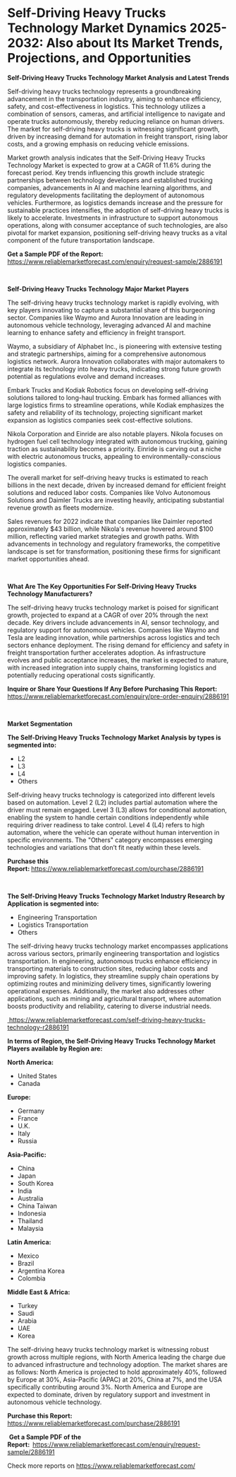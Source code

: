 <p><h1>Self-Driving Heavy Trucks Technology Market Dynamics 2025-2032: Also about Its Market Trends, Projections, and Opportunities</h1></p><p><strong>Self-Driving Heavy Trucks Technology Market Analysis and Latest Trends</strong></p>
<p><p>Self-driving heavy trucks technology represents a groundbreaking advancement in the transportation industry, aiming to enhance efficiency, safety, and cost-effectiveness in logistics. This technology utilizes a combination of sensors, cameras, and artificial intelligence to navigate and operate trucks autonomously, thereby reducing reliance on human drivers. The market for self-driving heavy trucks is witnessing significant growth, driven by increasing demand for automation in freight transport, rising labor costs, and a growing emphasis on reducing vehicle emissions.</p><p>Market growth analysis indicates that the Self-Driving Heavy Trucks Technology Market is expected to grow at a CAGR of 11.6% during the forecast period. Key trends influencing this growth include strategic partnerships between technology developers and established trucking companies, advancements in AI and machine learning algorithms, and regulatory developments facilitating the deployment of autonomous vehicles. Furthermore, as logistics demands increase and the pressure for sustainable practices intensifies, the adoption of self-driving heavy trucks is likely to accelerate. Investments in infrastructure to support autonomous operations, along with consumer acceptance of such technologies, are also pivotal for market expansion, positioning self-driving heavy trucks as a vital component of the future transportation landscape.</p></p>
<p><strong>Get a Sample PDF of the Report:&nbsp;</strong> <a href="https://www.reliablemarketforecast.com/enquiry/request-sample/2886191?utm_campaign=3170&utm_medium=2&utm_source=Github&utm_content=ia&utm_term=13032025&utm_id=self-driving-heavy-trucks-technology">https://www.reliablemarketforecast.com/enquiry/request-sample/2886191</a></p>
<p>&nbsp;</p>
<p><strong>Self-Driving Heavy Trucks Technology Major Market Players</strong></p>
<p><p>The self-driving heavy trucks technology market is rapidly evolving, with key players innovating to capture a substantial share of this burgeoning sector. Companies like Waymo and Aurora Innovation are leading in autonomous vehicle technology, leveraging advanced AI and machine learning to enhance safety and efficiency in freight transport. </p><p>Waymo, a subsidiary of Alphabet Inc., is pioneering with extensive testing and strategic partnerships, aiming for a comprehensive autonomous logistics network. Aurora Innovation collaborates with major automakers to integrate its technology into heavy trucks, indicating strong future growth potential as regulations evolve and demand increases.</p><p>Embark Trucks and Kodiak Robotics focus on developing self-driving solutions tailored to long-haul trucking. Embark has formed alliances with large logistics firms to streamline operations, while Kodiak emphasizes the safety and reliability of its technology, projecting significant market expansion as logistics companies seek cost-effective solutions.</p><p>Nikola Corporation and Einride are also notable players. Nikola focuses on hydrogen fuel cell technology integrated with autonomous trucking, gaining traction as sustainability becomes a priority. Einride is carving out a niche with electric autonomous trucks, appealing to environmentally-conscious logistics companies.</p><p>The overall market for self-driving heavy trucks is estimated to reach billions in the next decade, driven by increased demand for efficient freight solutions and reduced labor costs. Companies like Volvo Autonomous Solutions and Daimler Trucks are investing heavily, anticipating substantial revenue growth as fleets modernize.</p><p>Sales revenues for 2022 indicate that companies like Daimler reported approximately $43 billion, while Nikola's revenue hovered around $100 million, reflecting varied market strategies and growth paths. With advancements in technology and regulatory frameworks, the competitive landscape is set for transformation, positioning these firms for significant market opportunities ahead.</p></p>
<p>&nbsp;</p>
<p><strong>What Are The Key Opportunities For Self-Driving Heavy Trucks Technology Manufacturers?</strong></p>
<p><p>The self-driving heavy trucks technology market is poised for significant growth, projected to expand at a CAGR of over 20% through the next decade. Key drivers include advancements in AI, sensor technology, and regulatory support for autonomous vehicles. Companies like Waymo and Tesla are leading innovation, while partnerships across logistics and tech sectors enhance deployment. The rising demand for efficiency and safety in freight transportation further accelerates adoption. As infrastructure evolves and public acceptance increases, the market is expected to mature, with increased integration into supply chains, transforming logistics and potentially reducing operational costs significantly.</p></p>
<p><strong>Inquire or Share Your Questions If Any Before Purchasing This Report:</strong> <a href="https://www.reliablemarketforecast.com/enquiry/pre-order-enquiry/2886191?utm_campaign=3170&utm_medium=2&utm_source=Github&utm_content=ia&utm_term=13032025&utm_id=self-driving-heavy-trucks-technology">https://www.reliablemarketforecast.com/enquiry/pre-order-enquiry/2886191</a></p>
<p>&nbsp;</p>
<p><strong>Market Segmentation</strong></p>
<p><strong>The Self-Driving Heavy Trucks Technology Market Analysis by types is segmented into:</strong></p>
<p><ul><li>L2</li><li>L3</li><li>L4</li><li>Others</li></ul></p>
<p><p>Self-driving heavy trucks technology is categorized into different levels based on automation. Level 2 (L2) includes partial automation where the driver must remain engaged. Level 3 (L3) allows for conditional automation, enabling the system to handle certain conditions independently while requiring driver readiness to take control. Level 4 (L4) refers to high automation, where the vehicle can operate without human intervention in specific environments. The "Others" category encompasses emerging technologies and variations that don’t fit neatly within these levels.</p></p>
<p><strong>Purchase this Report:&nbsp;</strong><a href="https://www.reliablemarketforecast.com/purchase/2886191?utm_campaign=3170&utm_medium=2&utm_source=Github&utm_content=ia&utm_term=13032025&utm_id=self-driving-heavy-trucks-technology">https://www.reliablemarketforecast.com/purchase/2886191</a></p>
<p>&nbsp;</p>
<p><strong>The Self-Driving Heavy Trucks Technology Market Industry Research by Application is segmented into:</strong></p>
<p><ul><li>Engineering Transportation</li><li>Logistics Transportation</li><li>Others</li></ul></p>
<p><p>The self-driving heavy trucks technology market encompasses applications across various sectors, primarily engineering transportation and logistics transportation. In engineering, autonomous trucks enhance efficiency in transporting materials to construction sites, reducing labor costs and improving safety. In logistics, they streamline supply chain operations by optimizing routes and minimizing delivery times, significantly lowering operational expenses. Additionally, the market also addresses other applications, such as mining and agricultural transport, where automation boosts productivity and reliability, catering to diverse industrial needs.</p></p>
<p><a href="https://www.reliablemarketforecast.com/self-driving-heavy-trucks-technology-r2886191?utm_campaign=3170&utm_medium=2&utm_source=Github&utm_content=ia&utm_term=13032025&utm_id=self-driving-heavy-trucks-technology">&nbsp;https://www.reliablemarketforecast.com/self-driving-heavy-trucks-technology-r2886191</a></p>
<p><strong>In terms of Region, the Self-Driving Heavy Trucks Technology Market Players available by Region are:</strong></p>
<p>
    <p> <strong> North America: </strong>
        <ul>
            <li>United States</li>
            <li>Canada</li>
        </ul>
        </p> 
    <p> <strong> Europe: </strong>
        <ul>
            <li>Germany</li>
            <li>France</li>
            <li>U.K.</li>
            <li>Italy</li>
            <li>Russia</li>
        </ul>
        </p> 
    <p> <strong> Asia-Pacific: </strong>
        <ul>
            <li>China</li>
            <li>Japan</li>
            <li>South Korea</li>
            <li>India</li>
            <li>Australia</li>
            <li>China Taiwan</li>
            <li>Indonesia</li>
            <li>Thailand</li>
            <li>Malaysia</li>
        </ul>
        </p> 
    <p> <strong> Latin America: </strong>
        <ul>
            <li>Mexico</li>
            <li>Brazil</li>
            <li>Argentina Korea</li>
            <li>Colombia</li>
        </ul>
        </p> 
    <p> <strong> Middle East & Africa: </strong>
        <ul>
            <li>Turkey</li>
            <li>Saudi</li>
            <li>Arabia</li>
            <li>UAE</li>
            <li>Korea</li>
        </ul>
    </p>
    </p>
<p><p>The self-driving heavy trucks technology market is witnessing robust growth across multiple regions, with North America leading the charge due to advanced infrastructure and technology adoption. The market shares are as follows: North America is projected to hold approximately 40%, followed by Europe at 30%, Asia-Pacific (APAC) at 20%, China at 7%, and the USA specifically contributing around 3%. North America and Europe are expected to dominate, driven by regulatory support and investment in autonomous vehicle technology.</p></p>
<p><strong>Purchase this Report: </strong><a href="https://www.reliablemarketforecast.com/purchase/2886191?utm_campaign=3170&utm_medium=2&utm_source=Github&utm_content=ia&utm_term=13032025&utm_id=self-driving-heavy-trucks-technology">https://www.reliablemarketforecast.com/purchase/2886191</a></p>
<p>&nbsp;<strong>Get a Sample PDF of the Report:&nbsp;&nbsp;</strong><a href="https://www.reliablemarketforecast.com/enquiry/request-sample/2886191?utm_campaign=3170&utm_medium=2&utm_source=Github&utm_content=ia&utm_term=13032025&utm_id=self-driving-heavy-trucks-technology">https://www.reliablemarketforecast.com/enquiry/request-sample/2886191</a></p>
<p><strong></strong></p>
<p>Check more reports on <a href="https://www.reliablemarketforecast.com/?utm_campaign=3170&utm_medium=2&utm_source=Github&utm_content=ia&utm_term=13032025&utm_id=self-driving-heavy-trucks-technology">https://www.reliablemarketforecast.com/</a></p>